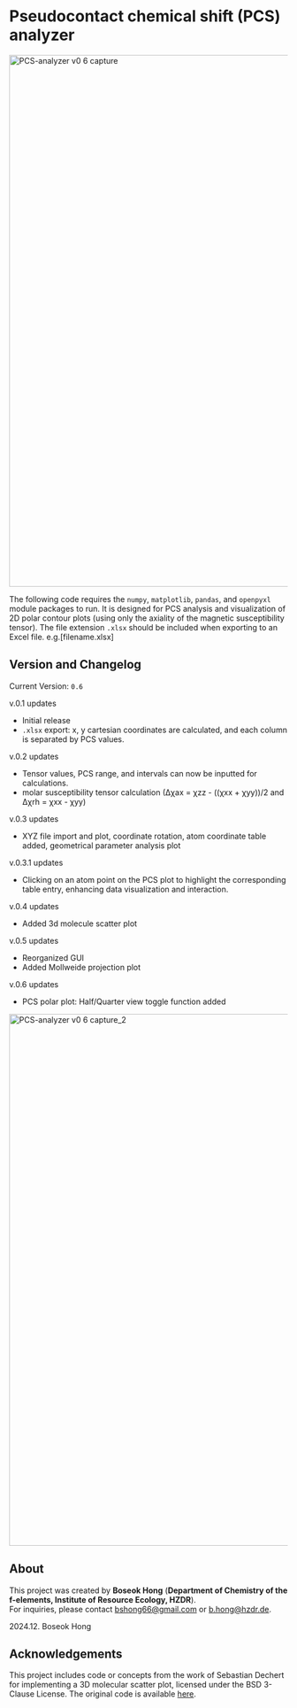  # Pseudocontact chemical shift (PCS) analyzer

<img width="961" alt="PCS-analyzer v0 6 capture" src="https://github.com/user-attachments/assets/56e82957-0522-4cc8-86f4-34582192512e" />

The following code requires the `numpy`, `matplotlib`, `pandas`, and `openpyxl` module packages to run.
It is designed for PCS analysis and visualization of 2D polar contour plots (using only the axiality of the magnetic susceptibility tensor).
The file extension `.xlsx` should be included when exporting to an Excel file. e.g.[filename.xlsx]


 ## Version and Changelog
Current Version: `0.6`

v.0.1 updates
- Initial release
- `.xlsx` export: x, y cartesian coordinates are calculated, and each column is separated by PCS values.

v.0.2 updates
- Tensor values, PCS range, and intervals can now be inputted for calculations.
- molar susceptibility tensor calculation (∆χax = χzz - ((χxx + χyy))/2 and ∆χrh = χxx - χyy)

v.0.3 updates
- XYZ file import and plot, coordinate rotation, atom coordinate table added, geometrical parameter analysis plot

v.0.3.1 updates
- Clicking on an atom point on the PCS plot to highlight the corresponding table entry, enhancing data visualization and interaction.

v.0.4 updates
- Added 3d molecule scatter plot
 
v.0.5 updates
- Reorganized GUI
- Added Mollweide projection plot

v.0.6 updates
- PCS polar plot: Half/Quarter view toggle function added
<img width="961" alt="PCS-analyzer v0 6 capture_2" src="https://github.com/user-attachments/assets/a5a9b0a9-de3c-4cec-821d-45a30d6ef685" />


## About
This project was created by **Boseok Hong** (**Department of Chemistry of the f-elements, Institute of Resource Ecology, HZDR**).  
For inquiries, please contact [bshong66@gmail.com](mailto:bshong66@gmail.com) or [b.hong@hzdr.de](mailto:b.hong@hzdr.de).

2024.12. Boseok Hong


 ## Acknowledgements
 This project includes code or concepts from the work of Sebastian Dechert for implementing a 3D molecular scatter plot, licensed under the BSD 3-Clause License. The original code is available [here](https://github.com/radi0sus/xyz2tab).
